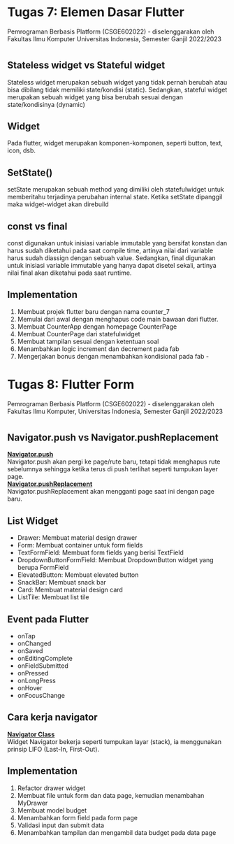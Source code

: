 # Tugas 7: Elemen Dasar Flutter
Pemrograman Berbasis Platform (CSGE602022) - diselenggarakan oleh Fakultas Ilmu Komputer Universitas Indonesia, Semester Ganjil 2022/2023
#
## Stateless widget vs Stateful widget
Stateless widget merupakan sebuah widget yang tidak pernah berubah atau bisa dibilang tidak memiliki state/kondisi (static). Sedangkan, stateful widget merupakan sebuah widget yang bisa berubah sesuai dengan state/kondisinya (dynamic)

## Widget
Pada flutter, widget merupakan komponen-komponen, seperti button, text, icon, dsb.
## SetState()
setState merupakan sebuah method yang dimiliki oleh statefulwidget untuk memberitahu terjadinya perubahan internal state. Ketika setState dipanggil maka widget-widget akan direbuild
## const vs final
const digunakan untuk inisiasi variable immutable yang bersifat konstan dan harus sudah diketahui pada saat compile time, artinya nilai dari variable harus sudah diassign dengan sebuah value. Sedangkan, final digunakan untuk inisiasi variable immutable yang hanya dapat disetel sekali, artinya nilai final akan diketahui pada saat runtime.
## Implementation
1. Membuat projek flutter baru dengan nama counter_7
2. Memulai dari awal dengan menghapus code main bawaan dari flutter.
3. Membuat CounterApp dengan homepage CounterPage
4. Membuat CounterPage dari statefulwidget
5. Membuat tampilan sesuai dengan ketentuan soal
6. Menambahkan logic increment dan decrement pada fab
7. Mengerjakan bonus dengan menambahkan kondisional pada fab -

# Tugas 8: Flutter Form
Pemrograman Berbasis Platform (CSGE602022) - diselenggarakan oleh Fakultas Ilmu Komputer, Universitas Indonesia, Semester Ganjil 2022/2023
#
## Navigator.push vs Navigator.pushReplacement
[**Navigator.push**](https://api.flutter.dev/flutter/widgets/NavigatorState/pushReplacement.html) 
<br>
Navigator.push akan pergi ke page/rute baru, tetapi tidak menghapus rute sebelumnya sehingga ketika terus di push terlihat seperti tumpukan layer page.
<br>
[**Navigator.pushReplacement**](https://api.flutter.dev/flutter/widgets/NavigatorState/push.html)
<br>
Navigator.pushReplacement akan mengganti page saat ini dengan page baru.

## List Widget
- Drawer: Membuat material design drawer
- Form: Membuat container untuk form fields
- TextFormField: Membuat form fields yang berisi TextField
- DropdownButtonFormField: Membuat DropdownButton widget yang berupa FormField
- ElevatedButton: Membuat elevated button
- SnackBar: Membuat snack bar
- Card: Membuat material design card
- ListTile: Membuat list tile

## Event pada Flutter
- onTap
- onChanged
- onSaved
- onEditingComplete
- onFieldSubmitted
- onPressed
- onLongPress
- onHover
- onFocusChange

## Cara kerja navigator
[**Navigator Class**](https://api.flutter.dev/flutter/widgets/Navigator-class.html)
<br>
Widget Navigator bekerja seperti tumpukan layar (stack), ia menggunakan prinsip LIFO (Last-In, First-Out).

## Implementation
1. Refactor drawer widget
2. Membuat file untuk form dan data page, kemudian menambahan MyDrawer
3. Membuat model budget
4. Menambahkan form field pada form page
5. Validasi input dan submit data
6. Menambahkan tampilan dan mengambil data budget pada data page
